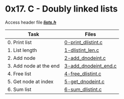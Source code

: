 # 0x17. C - Doubly linked lists

Access header file ***[lists.h](./lists.h)***

|Task|Files|
|----|-----|
|0. Print list|[0-print_dlistint.c](./0-print_dlistint.c)|
|1. List length|[1-dlistint_len.c](./1-dlistint_len.c)|
|2. Add node|[2-add_dnodeint.c](./2-add_dnodeint.c)|
|3. Add node at the end|[3-add_dnodeint_end.c](./3-add_dnodeint_end.c)|
|4. Free list|[4-free_dlistint.c](./4-free_dlistint.c)|
|5. Get node at index|[5-get_dnodeint.c](./5-get_dnodeint.c)|
|6. Sum list|[6-sum_dlistint.c](./6-sum_dlistint.c)|

